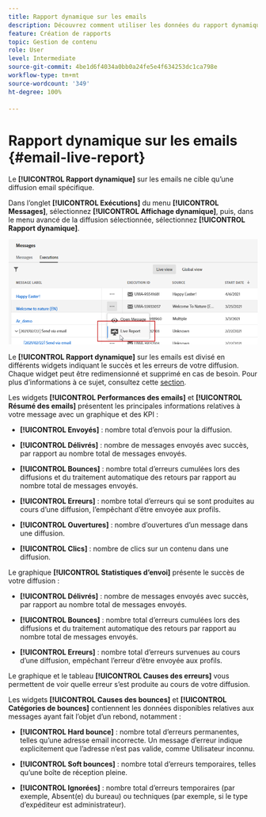 ```yaml
---
title: Rapport dynamique sur les emails
description: Découvrez comment utiliser les données du rapport dynamique sur les emails
feature: Création de rapports
topic: Gestion de contenu
role: User
level: Intermediate
source-git-commit: 4be1d6f4034a0bb0a24fe5e4f634253dc1ca798e
workflow-type: tm+mt
source-wordcount: '349'
ht-degree: 100%

---
```


# Rapport dynamique sur les emails {#email-live-report}

Le **[!UICONTROL Rapport dynamique]** sur les emails ne cible qu’une diffusion email spécifique.

Dans l’onglet **[!UICONTROL Exécutions]** du menu **[!UICONTROL Messages]**, sélectionnez **[!UICONTROL Affichage dynamique]**, puis, dans le menu avancé de la diffusion sélectionnée, sélectionnez **[!UICONTROL Rapport dynamique]**.

![](../assets/live_report.png)

Le **[!UICONTROL Rapport dynamique]** sur les emails est divisé en différents widgets indiquant le succès et les erreurs de votre diffusion. Chaque widget peut être redimensionné et supprimé en cas de besoin. Pour plus d’informations à ce sujet, consultez cette [section](live-report.md#modify-dashboard).

Les widgets **[!UICONTROL Performances des emails]** et **[!UICONTROL Résumé des emails]** présentent les principales informations relatives à votre message avec un graphique et des KPI :

* **[!UICONTROL Envoyés]** : nombre total d’envois pour la diffusion.

* **[!UICONTROL Délivrés]** : nombre de messages envoyés avec succès, par rapport au nombre total de messages envoyés.

* **[!UICONTROL Bounces]** : nombre total d’erreurs cumulées lors des diffusions et du traitement automatique des retours par rapport au nombre total de messages envoyés.

* **[!UICONTROL Erreurs]** : nombre total d’erreurs qui se sont produites au cours d’une diffusion, l’empêchant d’être envoyée aux profils.

* **[!UICONTROL Ouvertures]** : nombre d’ouvertures d’un message dans une diffusion.

* **[!UICONTROL Clics]** : nombre de clics sur un contenu dans une diffusion.

Le graphique **[!UICONTROL Statistiques d’envoi]** présente le succès de votre diffusion :

* **[!UICONTROL Délivrés]** : nombre de messages envoyés avec succès, par rapport au nombre total de messages envoyés.

* **[!UICONTROL Bounces]** : nombre total d’erreurs cumulées lors des diffusions et du traitement automatique des retours par rapport au nombre total de messages envoyés.

* **[!UICONTROL Erreurs]** : nombre total d’erreurs survenues au cours d’une diffusion, empêchant l’erreur d’être envoyée aux profils.

Le graphique et le tableau **[!UICONTROL Causes des erreurs]** vous permettent de voir quelle erreur s’est produite au cours de votre diffusion.

Les widgets **[!UICONTROL Causes des bounces]** et **[!UICONTROL Catégories de bounces]** contiennent les données disponibles relatives aux messages ayant fait l’objet d’un rebond, notamment :

* **[!UICONTROL Hard bounce]** : nombre total d’erreurs permanentes, telles qu’une adresse email incorrecte. Un message d’erreur indique explicitement que l’adresse n’est pas valide, comme Utilisateur inconnu.

* **[!UICONTROL Soft bounces]** : nombre total d’erreurs temporaires, telles qu’une boîte de réception pleine.

* **[!UICONTROL Ignorées]** : nombre total d’erreurs temporaires (par exemple, Absent(e) du bureau) ou techniques (par exemple, si le type d’expéditeur est administrateur).
